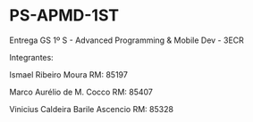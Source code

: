 # PS-APMD-1ST
Entrega GS 1º S - Advanced Programming &amp; Mobile Dev - 3ECR

Integrantes:<p>
Ismael Ribeiro Moura RM: 85197<p>
Marco Aurélio de M. Cocco RM: 85407<p>
Vinicius Caldeira Barile Ascencio RM: 85328
